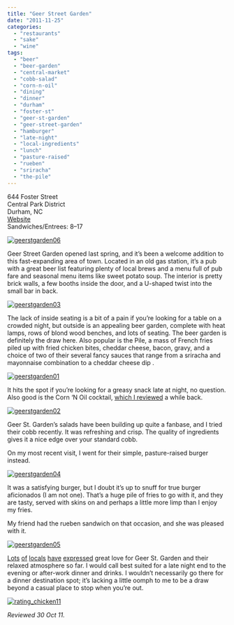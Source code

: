 ```yaml
---
title: "Geer Street Garden"
date: "2011-11-25"
categories:
  - "restaurants"
  - "sake"
  - "wine"
tags:
  - "beer"
  - "beer-garden"
  - "central-market"
  - "cobb-salad"
  - "corn-n-oil"
  - "dining"
  - "dinner"
  - "durham"
  - "foster-st"
  - "geer-st-garden"
  - "geer-street-garden"
  - "hamburger"
  - "late-night"
  - "local-ingredients"
  - "lunch"
  - "pasture-raised"
  - "rueben"
  - "sriracha"
  - "the-pile"
---
```


644 Foster Street\
Central Park District\
Durham, NC\
[Website](http://geerstreetgarden.com/)\
Sandwiches/Entrees: $8–$17

[![](http://s3.amazonaws.com/thegourmez-wpmedia/2011/11/geerstgarden06.jpg "geerstgarden06")](http://s3.amazonaws.com/thegourmez-wpmedia/2011/11/geerstgarden06.jpg)

Geer Street Garden opened last spring, and it’s been a welcome addition to this fast-expanding area of town. Located in an old gas station, it’s a pub with a great beer list featuring plenty of local brews and a menu full of pub fare and seasonal menu items like sweet potato soup. The interior is pretty brick walls, a few booths inside the door, and a U-shaped twist into the small bar in back.

[![](http://s3.amazonaws.com/thegourmez-wpmedia/2011/11/geerstgarden03.jpg "geerstgarden03")](http://s3.amazonaws.com/thegourmez-wpmedia/2011/11/geerstgarden03.jpg)

The lack of inside seating is a bit of a pain if you’re looking for a table on a crowded night, but outside is an appealing beer garden, complete with heat lamps, rows of blond wood benches, and lots of seating. The beer garden is definitely the draw here. Also popular is the Pile, a mass of French fries piled up with fried chicken bites, cheddar cheese, bacon, gravy, and a choice of two of their several fancy sauces that range from a sriracha and mayonnaise combination to a cheddar cheese dip .

[![](http://s3.amazonaws.com/thegourmez-wpmedia/2011/11/geerstgarden01.jpg "geerstgarden01")](http://s3.amazonaws.com/thegourmez-wpmedia/2011/11/geerstgarden01.jpg)

It hits the spot if you’re looking for a greasy snack late at night, no question. Also good is the Corn ‘N Oil cocktail, [which I reviewed](https://thegourmez.com/blog/2011-08-05-corn-n-oil/) a while back.

[![](http://s3.amazonaws.com/thegourmez-wpmedia/2011/11/geerstgarden02.jpg "geerstgarden02")](http://s3.amazonaws.com/thegourmez-wpmedia/2011/11/geerstgarden02.jpg)

Geer St. Garden’s salads have been building up quite a fanbase, and I tried their cobb recently. It was refreshing and crisp. The quality of ingredients gives it a nice edge over your standard cobb.

On my most recent visit, I went for their simple, pasture-raised burger instead.

[![](http://s3.amazonaws.com/thegourmez-wpmedia/2011/11/geerstgarden04.jpg "geerstgarden04")](http://s3.amazonaws.com/thegourmez-wpmedia/2011/11/geerstgarden04.jpg)

It was a satisfying burger, but I doubt it’s up to snuff for true burger aficionados (I am not one). That’s a huge pile of fries to go with it, and they are tasty, served with skins on and perhaps a little more limp than I enjoy my fries.

My friend had the rueben sandwich on that occasion, and she was pleased with it.

[![](http://s3.amazonaws.com/thegourmez-wpmedia/2011/11/geerstgarden05.jpg "geerstgarden05")](http://s3.amazonaws.com/thegourmez-wpmedia/2011/11/geerstgarden05.jpg)

[Lots](https://thegourmez-wpmedia.s3.amazonaws.com/2011/05/06/geer-st-garden/) [of](http://girlswithguts.blogspot.com/2011/06/guilty-pleasure-at-geer-street-garden.html) [locals](http://thepracticalcook.wordpress.com/2011/07/28/adventures-in-eating-geer-street-garden-the-pile/) [have](http://www.thevegetariandurhamite.com/2011/08/review-of-geer-street-garden.html) [expressed](http://bullcityfood.blogspot.com/2011/06/geer-street-garden-another-durham-gem.html) great love for Geer St. Garden and their relaxed atmosphere so far. I would call best suited for a late night end to the evening or after-work dinner and drinks. I wouldn’t necessarily go there for a dinner destination spot; it’s lacking a little oomph to me to be a draw beyond a casual place to stop when you’re out.

[![](http://s3.amazonaws.com/thegourmez-wpmedia/2009/02/rating_chicken11.gif "rating_chicken11")](http://s3.amazonaws.com/thegourmez-wpmedia/2009/02/rating_chicken11.gif)

_Reviewed 30 Oct 11._
